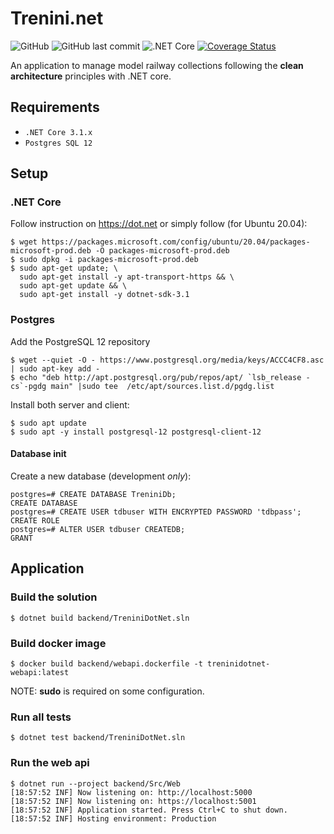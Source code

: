 # Trenini.net

![GitHub](https://img.shields.io/github/license/CarloMicieli/TreniniDotNet)
![GitHub last commit](https://img.shields.io/github/last-commit/CarloMicieli/TreniniDotNet)
![.NET Core](https://github.com/CarloMicieli/dotnetcore-clean-architecture/workflows/.NET%20Core/badge.svg)
[![Coverage Status](https://coveralls.io/repos/github/CarloMicieli/TreniniDotNet/badge.svg?branch=master)](https://coveralls.io/github/CarloMicieli/TreniniDotNet?branch=master)

An application to manage model railway collections following the **clean architecture** principles with .NET core.

## Requirements

- `.NET Core 3.1.x`
- `Postgres SQL 12`

## Setup

### .NET Core

Follow instruction on https://dot.net or simply follow (for Ubuntu 20.04):

```
$ wget https://packages.microsoft.com/config/ubuntu/20.04/packages-microsoft-prod.deb -O packages-microsoft-prod.deb
$ sudo dpkg -i packages-microsoft-prod.deb
$ sudo apt-get update; \
  sudo apt-get install -y apt-transport-https && \
  sudo apt-get update && \
  sudo apt-get install -y dotnet-sdk-3.1
```

### Postgres

Add the PostgreSQL 12 repository

```
$ wget --quiet -O - https://www.postgresql.org/media/keys/ACCC4CF8.asc | sudo apt-key add -
$ echo "deb http://apt.postgresql.org/pub/repos/apt/ `lsb_release -cs`-pgdg main" |sudo tee  /etc/apt/sources.list.d/pgdg.list
```

Install both server and client:

```
$ sudo apt update
$ sudo apt -y install postgresql-12 postgresql-client-12
```

#### Database init

Create a new database (development *only*):

```
postgres=# CREATE DATABASE TreniniDb;
CREATE DATABASE
postgres=# CREATE USER tdbuser WITH ENCRYPTED PASSWORD 'tdbpass';
CREATE ROLE
postgres=# ALTER USER tdbuser CREATEDB;
GRANT
```

## Application

### Build the solution

```
$ dotnet build backend/TreniniDotNet.sln
```

### Build docker image

```
$ docker build backend/webapi.dockerfile -t treninidotnet-webapi:latest
```

NOTE: **sudo** is required on some configuration.

### Run all tests

```
$ dotnet test backend/TreniniDotNet.sln
```

### Run the web api

```
$ dotnet run --project backend/Src/Web
[18:57:52 INF] Now listening on: http://localhost:5000
[18:57:52 INF] Now listening on: https://localhost:5001
[18:57:52 INF] Application started. Press Ctrl+C to shut down.
[18:57:52 INF] Hosting environment: Production
```
